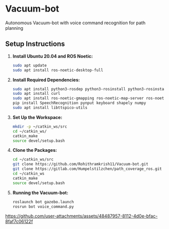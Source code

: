 # Vacuum-bot
Autonomous Vacuum-bot with voice command recognition for path planning

## Setup Instructions

1. **Install Ubuntu 20.04 and ROS Noetic:**

   ```bash
   sudo apt update
   sudo apt install ros-noetic-desktop-full
   
2. **Install Required Dependencies:**

   ```bash
   sudo apt install python3-rosdep python3-rosinstall python3-rosinstall-generator python3-wstool build-essential
   sudo apt install curl
   sudo apt install ros-noetic-gmapping ros-noetic-map-server ros-noetic-amcl ros-noetic-move-base
   pip install SpeechRecognition pynput keyboard shapely numpy
   sudo apt install libttspico-utils

3. **Set Up the Workspace:** 

   ```bash
   mkdir -p ~/catkin_ws/src
   cd ~/catkin_ws/
   catkin_make
   source devel/setup.bash

 4. **Clone the Packages:**

    ```bash
    cd ~/catkin_ws/src
    git clone https://github.com/Rohithramkrish11/Vacuum-bot.git
    git clone https://gitlab.com/Humpelstilzchen/path_coverage_ros.git
    cd ~/catkin_ws
    catkin_make
    source devel/setup.bash

5. **Running the Vacuum-bot:**

     ```bash
     roslaunch bot gazebo.launch
     rosrun bot voice_command.py


https://github.com/user-attachments/assets/48487957-8112-4d0e-bfac-8faf7c06122f

